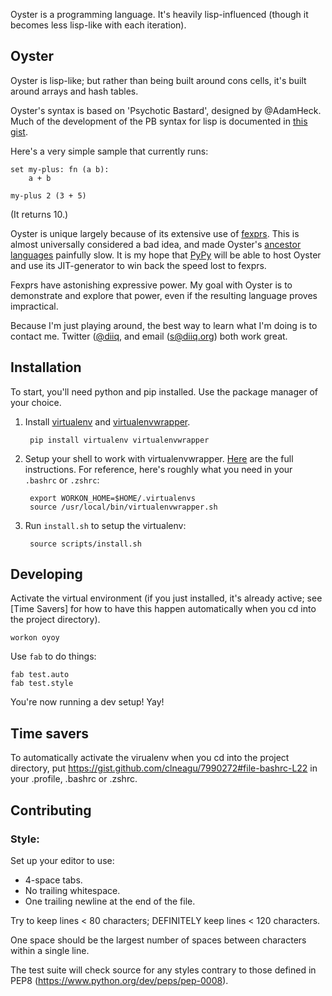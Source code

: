 Oyster is a programming language. It's heavily lisp-influenced (though
it becomes less lisp-like with each iteration).

## Oyster

Oyster is lisp-like; but rather than being built around cons cells,
it's built around arrays and hash tables.

Oyster's syntax is based on 'Psychotic Bastard', designed by @AdamHeck. Much of the development
of the PB syntax for lisp is documented in [this
gist](https://gist.github.com/diiq/1087830).

Here's a very simple sample that currently runs:

    set my-plus: fn (a b):
        a + b

    my-plus 2 (3 + 5)

(It returns 10.)

Oyster is unique largely because of its extensive use of
[fexprs](http://en.wikipedia.org/wiki/Fexpr). This is almost
universally considered a bad idea, and made Oyster's [ancestor
languages](https://github.com/diiq/eight) painfully slow. It is my
hope that [PyPy](http://pypy.org/) will be able to host Oyster and use
its JIT-generator to win back the speed lost to fexprs.

Fexprs have astonishing expressive power. My goal with Oyster is to
demonstrate and explore that power, even if the resulting language
proves impractical.

Because I'm just playing around, the best way to learn what I'm doing is to contact me. Twitter ([@diiq](https://twitter.com/diiq), and email ([s@diiq.org](mailto:s@diiq.org)) both work great.

## Installation

To start, you'll need python and pip installed. Use the package manager of your choice.

1. Install [virtualenv](http://virtualenv.readthedocs.org/en/latest/) and [virtualenvwrapper](http://virtualenvwrapper.readthedocs.org/en/latest/).

        pip install virtualenv virtualenvwrapper

2. Setup your shell to work with virtualenvwrapper. [Here](http://virtualenvwrapper.readthedocs.org/en/latest/install.html#shell-startup-file) are the full instructions. For reference, here's roughly what you need in your `.bashrc` or `.zshrc`:

        export WORKON_HOME=$HOME/.virtualenvs
        source /usr/local/bin/virtualenvwrapper.sh

3. Run `install.sh` to setup the virtualenv:

        source scripts/install.sh

## Developing

Activate the virtual environment (if you just installed, it's already active; see [Time Savers] for how to have this happen automatically when you cd into the project directory).

    workon oyoy

Use `fab` to do things:

    fab test.auto
    fab test.style

You're now running a dev setup! Yay!

## Time savers

To automatically activate the virualenv when you cd into the project directory, put https://gist.github.com/clneagu/7990272#file-bashrc-L22 in your .profile, .bashrc or .zshrc.

## Contributing

### Style:

Set up your editor to use:

- 4-space tabs.
- No trailing whitespace.
- One trailing newline at the end of the file.

Try to keep lines < 80 characters; DEFINITELY keep lines < 120 characters.

One space should be the largest number of spaces between characters within a single line.

The test suite will check source for any styles contrary to those defined in PEP8 (https://www.python.org/dev/peps/pep-0008).
